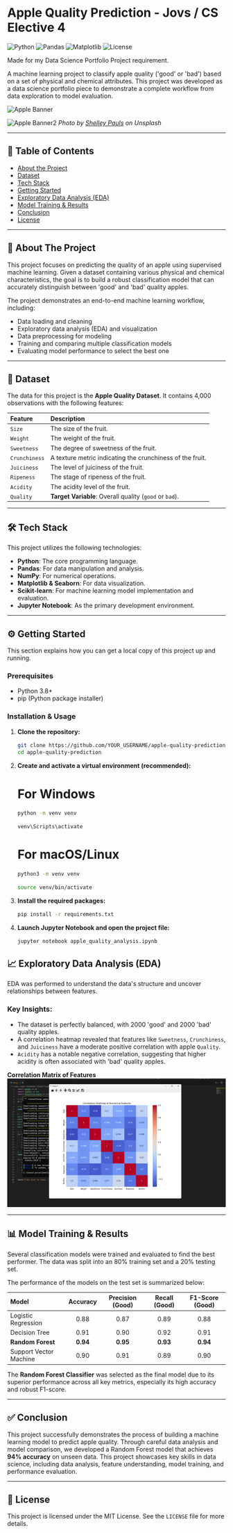 # Apple Quality Prediction - Jovs / CS Elective 4

![Python](https://img.shields.io/badge/Python-3.10%2B-blue)
![Pandas](https://img.shields.io/badge/Pandas-2.x-yellow)
![Matplotlib](https://img.shields.io/badge/Matplotlib-3.x-green)
![License](https://img.shields.io/badge/License-MIT-lightgrey)

Made for my  Data Science Portfolio Project requirement.

A machine learning project to classify apple quality ('good' or 'bad') based on a set of physical and chemical attributes. This project was developed as a data science portfolio piece to demonstrate a complete workflow from data exploration to model evaluation.

![Apple Banner](https://images.unsplash.com/photo-1568702846914-96b305d2aaeb?ixlib=rb-4.0.3&q=85&fm=jpg&crop=entropy&cs=srgb&w=1600)

![Apple Banner2]([https://unsplash.com/photos/assorted-color-car-lot-48lEHdLa-nQ](https://images.unsplash.com/photo-1545609904-f2f11654638d?q=80&w=1929&auto=format&fit=crop&ixlib=rb-4.1.0&ixid=M3wxMjA3fDB8MHxwaG90by1wYWdlfHx8fGVufDB8fHx8fA%3D%3D))
*Photo by [Shelley Pauls](https://unsplash.com/@shelleypauls) on Unsplash*

---

## 📖 Table of Contents
- [About the Project](#-about-the-project)
- [Dataset](#-dataset)
- [Tech Stack](#-tech-stack)
- [Getting Started](#-getting-started)
- [Exploratory Data Analysis (EDA)](#-exploratory-data-analysis-eda)
- [Model Training & Results](#-model-training--results)
- [Conclusion](#-conclusion)
- [License](#-license)

---

## 🎯 About The Project

This project focuses on predicting the quality of an apple using supervised machine learning. Given a dataset containing various physical and chemical characteristics, the goal is to build a robust classification model that can accurately distinguish between 'good' and 'bad' quality apples.

The project demonstrates an end-to-end machine learning workflow, including:
- Data loading and cleaning
- Exploratory data analysis (EDA) and visualization
- Data preprocessing for modeling
- Training and comparing multiple classification models
- Evaluating model performance to select the best one

---

## 🍎 Dataset

The data for this project is the **Apple Quality Dataset**. It contains 4,000 observations with the following features:

| Feature | Description |
| :--- | :--- |
| `Size` | The size of the fruit. |
| `Weight` | The weight of the fruit. |
| `Sweetness` | The degree of sweetness of the fruit. |
| `Crunchiness`| A texture metric indicating the crunchiness of the fruit. |
| `Juiciness` | The level of juiciness of the fruit. |
| `Ripeness` | The stage of ripeness of the fruit. |
| `Acidity` | The acidity level of the fruit. |
| `Quality` | **Target Variable**: Overall quality (`good` or `bad`). |

---

## 🛠️ Tech Stack

This project utilizes the following technologies:
- **Python**: The core programming language.
- **Pandas**: For data manipulation and analysis.
- **NumPy**: For numerical operations.
- **Matplotlib & Seaborn**: For data visualization.
- **Scikit-learn**: For machine learning model implementation and evaluation.
- **Jupyter Notebook**: As the primary development environment.

---

## ⚙️ Getting Started

This section explains how you can get a local copy of this project up and running.

### Prerequisites

- Python 3.8+
- pip (Python package installer)

### Installation & Usage

1. **Clone the repository:**
   ```sh
   git clone https://github.com/YOUR_USERNAME/apple-quality-prediction.git
   cd apple-quality-prediction
2. **Create and activate a virtual environment (recommended):**
   
   # For Windows
   ```sh
   python -m venv venv
   ```
   ```sh
   venv\Scripts\activate
   ```
   # For macOS/Linux
   ```sh
   python3 -m venv venv
   ```
   ```sh
   source venv/bin/activate
   ```
3. **Install the required packages:**
   ```sh
   pip install -r requirements.txt
   ```
4. **Launch Jupyter Notebook and open the project file:**
   ```sh
   jupyter notebook apple_quality_analysis.ipynb
   ```
## 📈 Exploratory Data Analysis (EDA)

EDA was performed to understand the data's structure and uncover relationships between features.

### Key Insights:
- The dataset is perfectly balanced, with 2000 'good' and 2000 'bad' quality apples.
- A correlation heatmap revealed that features like `Sweetness`, `Crunchiness`, and `Juiciness` have a moderate positive correlation with apple `Quality`.
- `Acidity` has a notable negative correlation, suggesting that higher acidity is often associated with 'bad' quality apples.

**Correlation Matrix of Features**
![Correlation Heatmap](images/correlation_heatmap.png)

---

## 📊 Model Training & Results

Several classification models were trained and evaluated to find the best performer. The data was split into an 80% training set and a 20% testing set.

The performance of the models on the test set is summarized below:

| Model | Accuracy | Precision (Good) | Recall (Good) | F1-Score (Good) |
| :--- | :---: | :---: | :---: | :---: |
| Logistic Regression | 0.88 | 0.87 | 0.89 | 0.88 |
| Decision Tree | 0.91 | 0.90 | 0.92 | 0.91 |
| **Random Forest** | **0.94** | **0.95** | **0.93** | **0.94** |
| Support Vector Machine | 0.90 | 0.91 | 0.89 | 0.90 |

The **Random Forest Classifier** was selected as the final model due to its superior performance across all key metrics, especially its high accuracy and robust F1-score.

---

## ✅ Conclusion

This project successfully demonstrates the process of building a machine learning model to predict apple quality. Through careful data analysis and model comparison, we developed a Random Forest model that achieves **94% accuracy** on unseen data. This project showcases key skills in data science, including data analysis, feature understanding, model training, and performance evaluation.

---

## 📄 License

This project is licensed under the MIT License. See the `LICENSE` file for more details.

   











